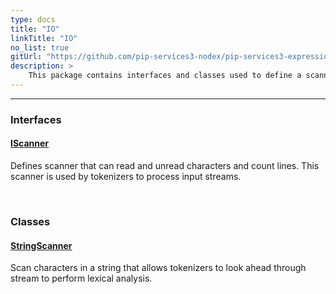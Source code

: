 ```yaml
---
type: docs
title: "IO"
linkTitle: "IO"
no_list: true
gitUrl: "https://github.com/pip-services3-nodex/pip-services3-expressions-nodex"
description: >
    This package contains interfaces and classes used to define a scanner.
---
```

---
<div class="module-body"> 

### Interfaces

#### [IScanner](iscanner)
Defines scanner that can read and unread characters and count lines. This scanner is used by tokenizers to process input streams.

<br>

### Classes

#### [StringScanner](string_scanner)
Scan characters in a string that allows tokenizers to look ahead through stream to perform lexical analysis.

</div>

